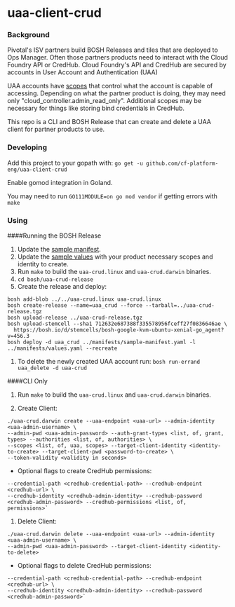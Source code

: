 # uaa-client-crud

### Background

Pivotal's ISV partners build BOSH Releases and tiles that are deployed to Ops Manager.
Often those partners products need to interact with the Cloud Foundry API or CredHub.
Cloud Foundry's API and CredHub are secured by accounts in
User Account and Authentication (UAA)

UAA accounts have [scopes](https://docs.cloudfoundry.org/concepts/architecture/uaa.html#cc-scopes) that control 
what the account is capable of accessing.
Depending on what the partner product is doing, they may need only "cloud_controller.admin_read_only".
Additional scopes may be necessary for things like storing bind credentials in CredHub. 

This repo is a CLI and BOSH Release that can create and delete a UAA client for partner products to use.

### Developing

Add this project to your gopath with: 
`go get -u github.com/cf-platform-eng/uaa-client-crud` 

Enable gomod integration in Goland.

You may need to run `GO111MODULE=on go mod vendor` if getting errors with `make`

### Using

####Running the BOSH Release
1. Update the [sample manifest](/bosh/manifests/sample-manifest.yaml).
1. Update the [sample values](/bosh/manifests/values.yaml) with your product necessary scopes and identity to create.
1. Run `make` to build the `uaa-crud.linux` and `uaa-crud.darwin` binaries.
1. `cd bosh/uaa-crud-release`
1. Create the release and deploy: 
```
bosh add-blob ../../uaa-crud.linux uaa-crud.linux
bosh create-release --name=uaa_crud --force --tarball=../uaa-crud-release.tgz
bosh upload-release ../uaa-crud-release.tgz
bosh upload-stemcell --sha1 712632e687388f335578956fceff27f0836646ae \
  https://bosh.io/d/stemcells/bosh-google-kvm-ubuntu-xenial-go_agent?v=456.3
bosh deploy -d uaa_crud ../manifests/sample-manifest.yaml -l ../manifests/values.yaml --recreate
```
1. To delete the newly created UAA account run: `bosh run-errand uaa_delete -d uaa-crud`

####CLI Only
1. Run `make` to build the `uaa-crud.linux` and `uaa-crud.darwin` binaries.

1. Create Client: 
```
./uaa-crud.darwin create --uaa-endpoint <uaa-url> --admin-identity <uaa-admin-username> \
--admin-pwd <uaa-admin-password> --auth-grant-types <list, of, grant, types> --authorities <list, of, authorities> \
--scopes <list, of, uaa, scopes> --target-client-identity <identity-to-create> --target-client-pwd <password-to-create> \
--token-validity <validity in seconds>
```

* Optional flags to create CredHub permissions: 
```
--credential-path <credhub-credential-path> --credhub-endpoint <credhub-url> \
--credhub-identity <credhub-admin-identity> --credhub-password <credhub-admin-password> --credhub-permissions <list, of, permissions>`

```
1. Delete Client:
```
./uaa-crud.darwin delete --uaa-endpoint <uaa-url> --admin-identity <uaa-admin-username> \
--admin-pwd <uaa-admin-password> --target-client-identity <identity-to-delete>

```

* Optional flags to delete CredHub permissions: 
```
--credential-path <credhub-credential-path> --credhub-endpoint <credhub-url> \
--credhub-identity <credhub-admin-identity> --credhub-password <credhub-admin-password>`

```
